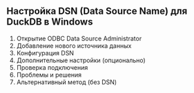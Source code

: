 ## Настройка DSN (Data Source Name) для DuckDB в Windows

1. Открытие ODBC Data Source Administrator
2. Добавление нового источника данных
3. Конфигурация DSN
4. Дополнительные настройки (опционально)
5. Проверка подключения
6. Проблемы и решения
7. Альтернативный метод (без DSN)
